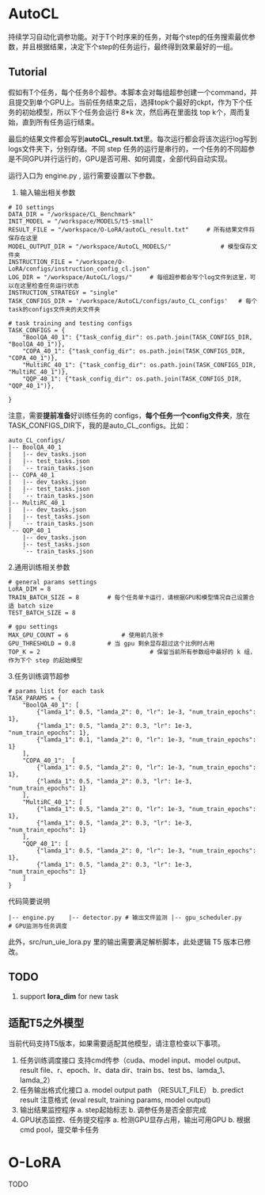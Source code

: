 # AutoCL

持续学习自动化调参功能。对于T个时序来的任务，对每个step的任务搜索最优参数，并且根据结果，决定下个step的任务运行，最终得到效果最好的一组。

## Tutorial

假如有T个任务，每个任务8个超参。本脚本会对每组超参创建一个command，并且提交到单个GPU上。当前任务结束之后，选择topk个最好的ckpt，作为下个任务的初始模型，所以下个任务会运行 8*k 次，然后再在里面找 top k个，周而复始，直到所有任务运行结束。

最后的结果文件都会写到**autoCL_result.txt**里。每次运行都会将该次运行log写到logs文件夹下，分别存储。不同 step 任务的运行是串行的，一个任务的不同超参是不同GPU并行运行的，GPU是否可用、如何调度，全部代码自动实现。

运行入口为 engine.py , 运行需要设置以下参数。

1. 输入输出相关参数

```
# IO settings
DATA_DIR = "/workspace/CL_Benchmark"
INIT_MODEL = "/workspace/MODELS/t5-small"
RESULT_FILE = "/workspace/O-LoRA/autoCL_result.txt"		# 所有结果文件将保存在这里
MODEL_OUTPUT_DIR = "/workspace/AutoCL_MODELS/"				# 模型保存文件夹
INSTRUCTION_FILE = "/workspace/O-LoRA/configs/instruction_config_cl.json"
LOG_DIR = "/workspace/AutoCL/logs/"		# 每组超参都会写个log文件到这里，可以在这里检查任务运行状态
INSTRUCTION_STRATEGY = "single"
TASK_CONFIGS_DIR = '/workspace/AutoCL/configs/auto_CL_configs'   # 每个task的configs文件夹的夫文件夹

# task training and testing configs
TASK_CONFIGS = {
    "BoolQA_40_1": {"task_config_dir": os.path.join(TASK_CONFIGS_DIR, "BoolQA_40_1")},
    "COPA_40_1": {"task_config_dir": os.path.join(TASK_CONFIGS_DIR, "COPA_40_1")},
    "MultiRC_40_1": {"task_config_dir": os.path.join(TASK_CONFIGS_DIR, "MultiRC_40_1")},
    "QQP_40_1": {"task_config_dir": os.path.join(TASK_CONFIGS_DIR, "QQP_40_1")},

}
```

注意，需要**提前准备**好训练任务的 configs，**每个任务一个config文件夹**，放在TASK_CONFIGS_DIR下，我的是auto_CL_configs。比如：

```
auto_CL_configs/
|-- BoolQA_40_1
|   |-- dev_tasks.json
|   |-- test_tasks.json
|   `-- train_tasks.json
|-- COPA_40_1
|   |-- dev_tasks.json
|   |-- test_tasks.json
|   `-- train_tasks.json
|-- MultiRC_40_1
|   |-- dev_tasks.json
|   |-- test_tasks.json
|   `-- train_tasks.json
`-- QQP_40_1
    |-- dev_tasks.json
    |-- test_tasks.json
    `-- train_tasks.json
```

2.通用训练相关参数

```
# general params settings
LoRA_DIM = 8
TRAIN_BATCH_SIZE = 8		# 每个任务单卡运行，请根据GPU和模型情况自己设置合适 batch size
TEST_BATCH_SIZE = 8

# gpu settings
MAX_GPU_COUNT = 6				# 使用前几张卡
GPU_THRESHOLD = 0.8			# 当 gpu 剩余显存超过这个比例时占用
TOP_K = 2								# 保留当前所有参数组中最好的 k 组，作为下个 step 的起始模型
```

3.任务训练调节超参

```
# params list for each task
TASK_PARAMS = {
    "BoolQA_40_1": [
        {"lamda_1": 0.5, "lamda_2": 0, "lr": 1e-3, "num_train_epochs": 1},
        {"lamda_1": 0.5, "lamda_2": 0.3, "lr": 1e-3, "num_train_epochs": 1},
        {"lamda_1": 0.1, "lamda_2": 0, "lr": 1e-3, "num_train_epochs": 1}
    ],
    "COPA_40_1":  [
        {"lamda_1": 0.5, "lamda_2": 0, "lr": 1e-3, "num_train_epochs": 1},
        {"lamda_1": 0.5, "lamda_2": 0.3, "lr": 1e-3, "num_train_epochs": 1}
    ],
    "MultiRC_40_1": [
        {"lamda_1": 0.5, "lamda_2": 0, "lr": 1e-3, "num_train_epochs": 1},
        {"lamda_1": 0.5, "lamda_2": 0.3, "lr": 1e-3, "num_train_epochs": 1}
    ],
    "QQP_40_1": [
        {"lamda_1": 0.5, "lamda_2": 0, "lr": 1e-3, "num_train_epochs": 1},
        {"lamda_1": 0.5, "lamda_2": 0.3, "lr": 1e-3, "num_train_epochs": 1}
    ]
}
```

代码简要说明

`|-- engine.py   
|-- detector.py	# 输出文件监测
|-- gpu_scheduler.py	# GPU监测与任务调度`

此外，src/run_uie_lora.py 里的输出需要满足解析脚本，此处逻辑 T5 版本已修改。



## TODO

1. support **lora_dim** for new task

   

## 适配T5之外模型

当前代码支持T5版本，如果需要适配其他模型，请注意检查以下事项。

1. 任务训练调度接口
   支持cmd传参（cuda、model input、model output、result file、r、epoch、lr、data dir、train bs、test bs、lamda_1、lamda_2）
2. 任务输出格式化接口
   a. model output path  （RESULT_FILE）
   b. predict result      注意格式 (eval result, training params, model output)
3. 输出结果监控程序 
   a. step起始标志
   b. 调参任务是否全部完成
4. GPU状态监控、任务提交程序
   a. 检测GPU显存占用，输出可用GPU
   b. 根据cmd pool，提交单卡任务





# O-LoRA

TODO

